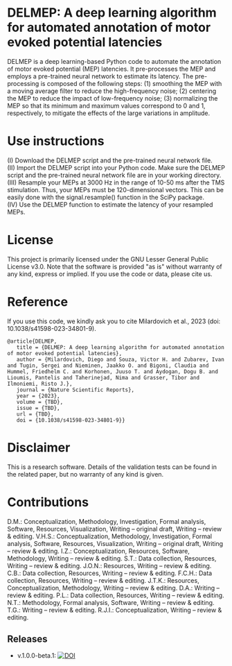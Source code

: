 # DELMEP: A deep learning algorithm for automated annotation of motor evoked potential latencies

DELMEP is a deep learning-based Python code to automate the annotation of motor evoked potential (MEP) latencies. It pre-processes the MEP and employs a pre-trained neural network to estimate its latency. The pre-processing is composed of the following steps: (1) smoothing the MEP with a moving average filter to reduce the high-frequency noise; (2) centering the MEP to reduce the impact of low-frequency noise; (3) normalizing the MEP so that its minimum and maximum values correspond to 0 and 1, respectively, to mitigate the effects of the large variations in amplitude.


# Use instructions 
(I) Download the DELMEP script and the pre-trained neural network file.<br>
(II) Import the DELMEP script into your Python code. Make sure the DELMEP script and the pre-trained neural network file are in your working directory.<br>
(III) Resample your MEPs at 3000 Hz in the range of 10-50 ms after the TMS stimulation. Thus, your MEPs must be 120-dimensional vectors. This can be easily done with the signal.resample() function in the SciPy package.<br>
(IV) Use the DELMEP function to estimate the latency of your resampled MEPs.
 
# License
This project is primarily licensed under the GNU Lesser General Public License v3.0. Note that the software is provided "as is" without warranty of any kind, express or implied. If you use the code or data, please cite us.

# Reference
If you use this code, we kindly ask you to cite Milardovich et al., 2023 (doi: 10.1038/s41598-023-34801-9). 
 
 ```
 @article{DELMEP,
    title = {DELMEP: A deep learning algorithm for automated annotation of motor evoked potential latencies},
    author = {Milardovich, Diego and Souza, Victor H. and Zubarev, Ivan and Tugin, Sergei and Nieminen, Jaakko O. and Bigoni, Claudia and Hummel, Friedhelm C. and Korhonen, Juuso T. and Aydogan, Dogu B. and Lioumis, Pantelis and Taherinejad, Nima and Grasser, Tibor and Ilmoniemi, Risto J.},
    journal = {Nature Scientific Reports},
    year = {2023},
    volume = {TBD},
    issue = {TBD},
    url = {TBD},
    doi = {10.1038/s41598-023-34801-9}}
```

# Disclaimer 
This is a research software. Details of the validation tests can be found in the related paper, but no warranty of any kind is given.
 
 # Contributions 
D.M.: Conceptualization, Methodology, Investigation, Formal analysis, Software, Resources, Visualization, Writing – original draft, Writing – review & editing. V.H.S.: Conceptualization, Methodology, Investigation, Formal analysis, Software, Resources, Visualization, Writing – original draft, Writing – review & editing. I.Z.: Conceptualization, Resources, Software, Methodology, Writing – review & editing. S.T.: Data collection, Resources, Writing – review & editing. J.O.N.: Resources, Writing – review & editing. C.B.: Data collection, Resources, Writing – review & editing. F.C.H.: Data collection, Resources, Writing – review & editing.  J.T.K.: Resources, Conceptualization, Methodology, Writing – review & editing. D.A.: Writing – review & editing. P.L.: Data collection, Resources, Writing – review & editing. N.T.: Methodology, Formal analysis, Software, Writing – review & editing. T.G.: Writing – review & editing. R.J.I.: Conceptualization, Writing – review & editing.

## Releases

- v.1.0.0-beta.1: [![DOI](https://zenodo.org/badge/504062995.svg)](https://zenodo.org/badge/latestdoi/504062995)
